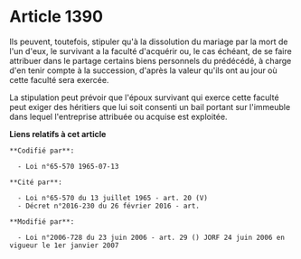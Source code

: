 # Article 1390

Ils peuvent, toutefois, stipuler qu'à la dissolution du mariage par la mort de l'un d'eux, le survivant a la faculté
d'acquérir ou, le cas échéant, de se faire attribuer dans le partage certains biens personnels du prédécédé, à charge d'en
tenir compte à la succession, d'après la valeur qu'ils ont au jour où cette faculté sera exercée.

La stipulation peut prévoir que l'époux survivant qui exerce cette faculté peut exiger des héritiers que lui soit consenti un
bail portant sur l'immeuble dans lequel l'entreprise attribuée ou acquise est exploitée.

**Liens relatifs à cet article**

	**Codifié par**:

	  - Loi n°65-570 1965-07-13

	**Cité par**:

	  - Loi n°65-570 du 13 juillet 1965 - art. 20 (V)
	  - Décret n°2016-230 du 26 février 2016 - art.

	**Modifié par**:

	  - Loi n°2006-728 du 23 juin 2006 - art. 29 () JORF 24 juin 2006 en vigueur le 1er janvier 2007
